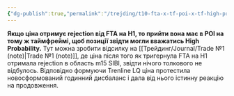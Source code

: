 ```yaml
---
{"dg-publish":true,"permalink":"/trejding/t10-fta-x-tf-poi-x-tf-high-probability/","tags":["trading/note"]}
---
```


**Якщо ціна отримує rejection від FTA на H1, то прийти вона має в POI на тому ж таймфреймі, щоб позиції звідти могли вважатись High Probability.**
Тут можна зробити відсилку на [[Трейдинг/Journal/Trade №1 (note)\|Trade №1 (note)]], де ціна після того як тригернула FTA на H1 отримала rejection в область m15 SIBI, звідти нічого толкового не відбулось. Відповідно формуючи Trenline LQ ціна протестила новосформований годинний дисбаланс і дала від нього істинну реакцію на продовження.
